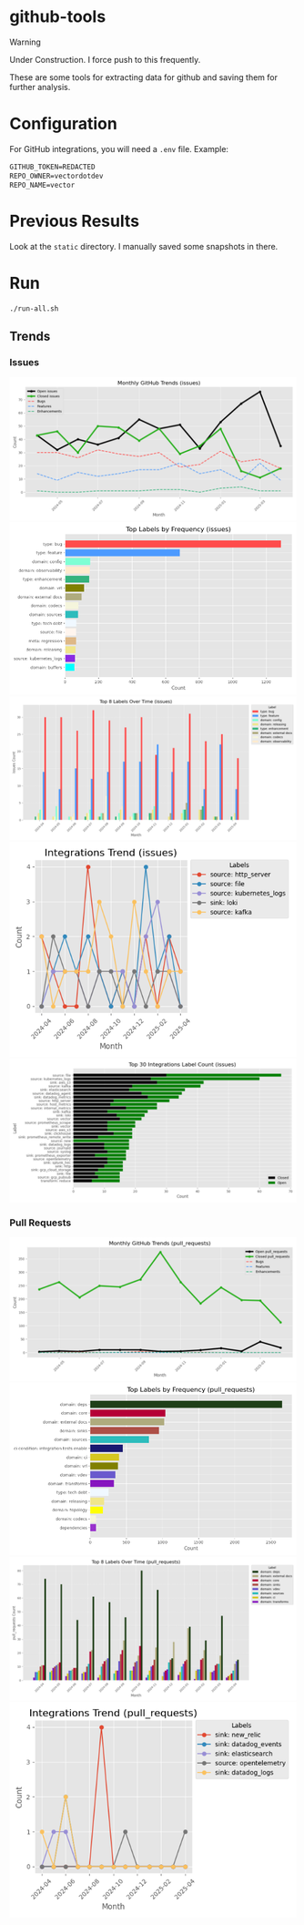 # github-tools

 > [!WARNING]  
> Under Construction. I force push to this frequently.

These are some tools for extracting data for github and saving them for further analysis.

# Configuration

For GitHub integrations, you will need a `.env` file. Example:

```dotenv
GITHUB_TOKEN=REDACTED
REPO_OWNER=vectordotdev
REPO_NAME=vector
```

# Previous Results

Look at the `static` directory. I manually saved some snapshots in there.

# Run

```shell
./run-all.sh
```

## Trends

### Issues
![Monthly Issues](out/images/issues.monthly_issues_trend.png)
![Top Issue Labels](out/images/issues.top_labels.png)
![Issue Label Counts](out/images/issues.label_counts.png)
![Top 5 Integration Issue Labels](out/images/issues.integrations.top_5.monthly_trend.png)
![Top Integration Issue By Label Total Count](out/images/issues.open_closed_total_label_count.png)

### Pull Requests
![Monthly PRs](out/images/pull_requests.monthly_issues_trend.png)
![Top PR Labels](out/images/pull_requests.top_labels.png)
![PR Label Counts](out/images/pull_requests.label_counts.png)
![Top 5 Integration PR Labels](out/images/pull_requests.integrations.top_5.monthly_trend.png)
